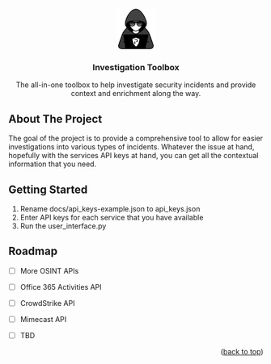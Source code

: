 <div id="top"></div>


<br />
<div align="center">
  <a href="https://github.com/BrandonGrover/investigation_toolbox">
    <img src="docs/logo.png" alt="Logo" width="80" height="80">
  </a>
<h3 align="center">Investigation Toolbox</h3>
  <p align="center">
    The all-in-one toolbox to help investigate security incidents and provide context and enrichment along the way.
    <br />
  </p>
</div>




## About The Project

<p>The goal of the project is to provide a comprehensive tool to allow for easier investigations into various types of incidents. Whatever the issue at hand, hopefully with the services API keys at hand, you can get all the contextual information that you need.</p>





## Getting Started

1. Rename docs/api_keys-example.json to api_keys.json
2. Enter API keys for each service that you have available
3. Run the user_interface.py




## Roadmap

- [ ] More OSINT APIs
- [ ] Office 365 Activities API
- [ ] CrowdStrike API
- [ ] Mimecast API
- [ ] TBD


<p align="right">(<a href="#top">back to top</a>)</p>